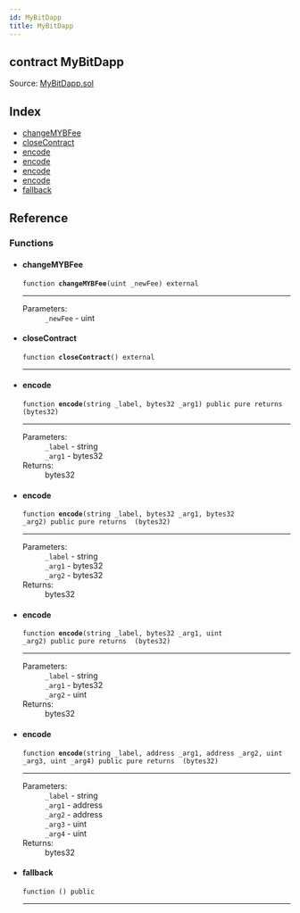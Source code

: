 ```yaml
---
id: MyBitDapp
title: MyBitDapp
---
```


<div class="contract-doc"><div class="contract"><h2 class="contract-header"><span class="contract-kind">contract</span> MyBitDapp</h2><div class="source">Source: <a href="git+https://github.com/MyBitFoundation/MyBit-Options.tech/blob/v1.0.0/contracts/MyBitDapp.sol" target="_blank">MyBitDapp.sol</a></div></div><div class="index"><h2>Index</h2><ul><li><a href="MyBitDapp.html#changeMYBFee">changeMYBFee</a></li><li><a href="MyBitDapp.html#closeContract">closeContract</a></li><li><a href="MyBitDapp.html#encode">encode</a></li><li><a href="MyBitDapp.html#encode">encode</a></li><li><a href="MyBitDapp.html#encode">encode</a></li><li><a href="MyBitDapp.html#encode">encode</a></li><li><a href="MyBitDapp.html#">fallback</a></li></ul></div><div class="reference"><h2>Reference</h2><div class="functions"><h3>Functions</h3><ul><li><div class="item function"><span id="changeMYBFee" class="anchor-marker"></span><h4 class="name">changeMYBFee</h4><div class="body"><code class="signature">function <strong>changeMYBFee</strong><span>(uint _newFee) </span><span>external </span></code><hr/><dl><dt><span class="label-parameters">Parameters:</span></dt><dd><div><code>_newFee</code> - uint</div></dd></dl></div></div></li><li><div class="item function"><span id="closeContract" class="anchor-marker"></span><h4 class="name">closeContract</h4><div class="body"><code class="signature">function <strong>closeContract</strong><span>() </span><span>external </span></code><hr/></div></div></li><li><div class="item function"><span id="encode" class="anchor-marker"></span><h4 class="name">encode</h4><div class="body"><code class="signature">function <strong>encode</strong><span>(string _label, bytes32 _arg1) </span><span>public </span><span>pure </span><span>returns  (bytes32) </span></code><hr/><dl><dt><span class="label-parameters">Parameters:</span></dt><dd><div><code>_label</code> - string</div><div><code>_arg1</code> - bytes32</div></dd><dt><span class="label-return">Returns:</span></dt><dd>bytes32</dd></dl></div></div></li><li><div class="item function"><span id="encode" class="anchor-marker"></span><h4 class="name">encode</h4><div class="body"><code class="signature">function <strong>encode</strong><span>(string _label, bytes32 _arg1, bytes32 _arg2) </span><span>public </span><span>pure </span><span>returns  (bytes32) </span></code><hr/><dl><dt><span class="label-parameters">Parameters:</span></dt><dd><div><code>_label</code> - string</div><div><code>_arg1</code> - bytes32</div><div><code>_arg2</code> - bytes32</div></dd><dt><span class="label-return">Returns:</span></dt><dd>bytes32</dd></dl></div></div></li><li><div class="item function"><span id="encode" class="anchor-marker"></span><h4 class="name">encode</h4><div class="body"><code class="signature">function <strong>encode</strong><span>(string _label, bytes32 _arg1, uint _arg2) </span><span>public </span><span>pure </span><span>returns  (bytes32) </span></code><hr/><dl><dt><span class="label-parameters">Parameters:</span></dt><dd><div><code>_label</code> - string</div><div><code>_arg1</code> - bytes32</div><div><code>_arg2</code> - uint</div></dd><dt><span class="label-return">Returns:</span></dt><dd>bytes32</dd></dl></div></div></li><li><div class="item function"><span id="encode" class="anchor-marker"></span><h4 class="name">encode</h4><div class="body"><code class="signature">function <strong>encode</strong><span>(string _label, address _arg1, address _arg2, uint _arg3, uint _arg4) </span><span>public </span><span>pure </span><span>returns  (bytes32) </span></code><hr/><dl><dt><span class="label-parameters">Parameters:</span></dt><dd><div><code>_label</code> - string</div><div><code>_arg1</code> - address</div><div><code>_arg2</code> - address</div><div><code>_arg3</code> - uint</div><div><code>_arg4</code> - uint</div></dd><dt><span class="label-return">Returns:</span></dt><dd>bytes32</dd></dl></div></div></li><li><div class="item function"><span id="fallback" class="anchor-marker"></span><h4 class="name">fallback</h4><div class="body"><code class="signature">function <strong></strong><span>() </span><span>public </span></code><hr/></div></div></li></ul></div></div></div>
